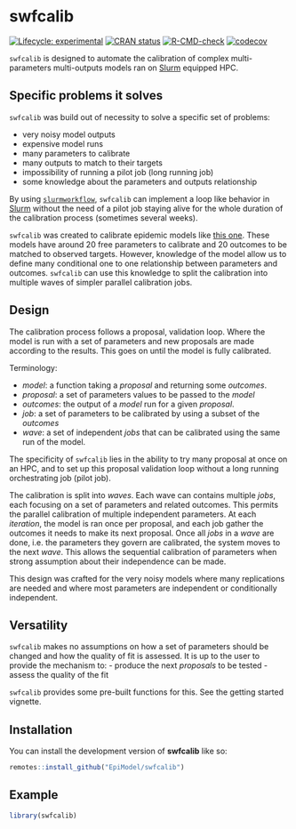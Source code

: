 
<!-- README.md is generated from README.Rmd. Please edit that file -->

# swfcalib

<!-- badges: start -->

[![Lifecycle:
experimental](https://img.shields.io/badge/lifecycle-experimental-orange.svg)](https://lifecycle.r-lib.org/articles/stages.html#experimental)
[![CRAN
status](https://www.r-pkg.org/badges/version/slurmworkflow)](https://CRAN.R-project.org/package=slurmworkflow)
[![R-CMD-check](https://github.com/EpiModel/swfcalib/workflows/R-CMD-check/badge.svg)](https://github.com/EpiModel/swfcalib/actions)
[![codecov](https://codecov.io/gh/EpiModel/swfcalib/branch/main/graph/badge.svg?token=eo2r0HeP8Z)](https://codecov.io/gh/EpiModel/swfcalib)
<!-- badges: end -->

`swfcalib` is designed to automate the calibration of complex
multi-parameters multi-outputs models ran on
[Slurm](https://slurm.schedmd.com/) equipped HPC.

## Specific problems it solves

`swfcalib` was build out of necessity to solve a specific set of
problems:

- very noisy model outputs
- expensive model runs
- many parameters to calibrate
- many outputs to match to their targets
- impossibility of running a pilot job (long running job)
- some knowledge about the parameters and outputs relationship

By using [`slurmworkflow`](https://github.com/EpiModel/slurmworkflow),
`swfcalib` can implement a loop like behavior in
[Slurm](https://slurm.schedmd.com/) without the need of a pilot job
staying alive for the whole duration of the calibration process
(sometimes several weeks).

`swfcalib` was created to calibrate epidemic models like [this
one](https://github.com/EpiModel/DoxyPEP). These models have around 20
free parameters to calibrate and 20 outcomes to be matched to observed
targets. However, knowledge of the model allow us to define many
conditional one to one relationship between parameters and outcomes.
`swfcalib` can use this knowledge to split the calibration into multiple
waves of simpler parallel calibration jobs.

## Design

The calibration process follows a proposal, validation loop. Where the
model is run with a set of parameters and new proposals are made
according to the results. This goes on until the model is fully
calibrated.

Terminology:

- *model*: a function taking a *proposal* and returning some *outcomes*.
- *proposal*: a set of parameters values to be passed to the *model*
- *outcomes*: the output of a *model* run for a given *proposal*.
- *job*: a set of parameters to be calibrated by using a subset of the
  *outcomes*
- *wave*: a set of independent *jobs* that can be calibrated using the
  same run of the model.

The specificity of `swfcalib` lies in the ability to try many proposal
at once on an HPC, and to set up this proposal validation loop without a
long running orchestrating job (pilot job).

The calibration is split into *waves*. Each wave can contains multiple
*jobs*, each focusing on a set of parameters and related outcomes. This
permits the parallel calibration of multiple independent parameters. At
each *iteration*, the model is ran once per proposal, and each job
gather the outcomes it needs to make its next proposal. Once all *jobs*
in a *wave* are done, i.e. the parameters they govern are calibrated,
the system moves to the next *wave*. This allows the sequential
calibration of parameters when strong assumption about their
independence can be made.

This design was crafted for the very noisy models where many
replications are needed and where most parameters are independent or
conditionally independent.

## Versatility

`swfcalib` makes no assumptions on how a set of parameters should be
changed and how the quality of fit is assessed. It is up to the user to
provide the mechanism to: - produce the next *proposals* to be tested -
assess the quality of the fit

`swfcalib` provides some pre-built functions for this. See the getting
started vignette.

## Installation

You can install the development version of **swfcalib** like so:

``` r
remotes::install_github("EpiModel/swfcalib")
```

## Example

``` r
library(swfcalib)
```
